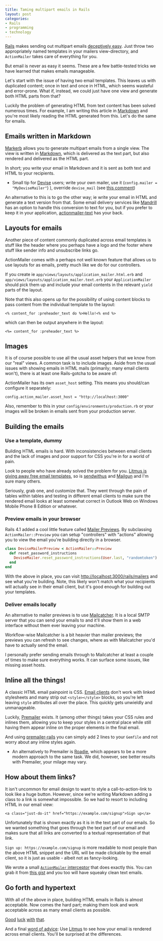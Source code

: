 ```yaml
---
title: Taming multipart emails in Rails
layout: post
categories:
- Rails
- programming
- technology
---
```


[Rails](http://rubyonrails.org) makes sending out multipart emails [deceptively easy](http://guides.rubyonrails.org/action_mailer_basics.html#sending-multipart-emails). Just throw two appropriately named templates in your mailers view-directory, and `ActionMailer` takes care of everything for you.

But email is never as easy it seems. These are a few battle-tested tricks we have learned that makes emails manageable.

<!--more-->

Let's start with the issue of having two email templates. This leaves us with duplicated content; once in text and once in HTML, which seems wasteful and error-prone. What if, instead, we could just have one view and generate both HTML parts from that?

Luckily the problem of generating HTML from text content has been solved numerous times. For example, I am writing this article in [Markdown](https://daringfireball.net/projects/markdown) and you're most likely reading the HTML generated from this. Let's do the same for emails.


## Emails written in Markdown

[Markerb](https://github.com/plataformatec/markerb) allows you to generate multipart emails from a single view. The view is written in [Markdown](https://daringfireball.net/projects/markdown/syntax#link), which is delivered as the text part, but also rendered and delivered as the HTML part.

In short; you write your email in Markdown and it is sent as both text and HTML to your recipients.

* Small tip for [Devise](https://github.com/plataformatec/devise/) users; write your own mailer, use it (`config.mailer = "MyDeviseMailer"`)
), override `devise_mail` (see [this comment](https://github.com/plataformatec/devise/issues/2341#issuecomment-15349423))

An alternative to this is to go the other way; ie write your email in HTML and generate a text version from that. Some email delivery services like [Mandrill](https://mandrill.com) has an option to handle this conversion to text for you, but if you prefer to keep it in your application, [actionmailer-text](https://github.com/dblock/actionmailer-text) has your back.


## Layouts for emails

Another piece of content commonly duplicated across email templates is stuff like the header where you perhaps have a logo and the footer where stuff like sender info and unsubscribe links go.

ActionMailer comes with a perhaps not well known feature that allows us to use layouts for as emails, pretty much like we do for our controllers.

If you create ie `app/views/layouts/application_mailer.html.erb` and `app/views/layouts/application_mailer.text.erb` your `ApplicationMailer` should pick them up and include your email contents in the relevant `yield` parts of the layout.

Note that this also opens up for the possibility of using content blocks to pass content from the individual template to the layout:

    <% content_for :preheader_text do %>Hello!<% end %>

which can then be output anywhere in the layout:

    <%= content_for :preheader_text %>


## Images

It is of course possible to use all the usual asset helpers that we know from our "real" views. A common task is to include images. Aside from the usual issues with showing emails in HTML mails (primarily; many email clients won't), there is at least one Rails-gotcha to be aware of:

ActionMailer has its own `asset_host` setting. This means you should/can configure it separately:

    config.action_mailer.asset_host = "http://localhost:3000"

Also, remember to this in your `config/environments/production.rb` or your images will be broken in emails sent from your production server.


## Building the emails

### Use a template, dummy

Building HTML emails is hard. With inconsistencies between email clients and the lack of images and poor support for CSS you're in for a world of pain.

Look to people who have already solved the problem for you. [Litmus is giving away free email templates](https://litmus.com/resources/free-responsive-email-templates), so is [sendwithus](https://www.sendwithus.com/resources/templates) and [Mailgun](http://blog.mailgun.com/transactional-html-email-templates/) and I'm sure many others.

Seriously, grab one, and customize that. They went through the pain of tables within tables and testing in different email clients to make sure the rendered email looks at least somewhat correct in Outlook Web on Windows Mobile Phone 8 Edition or whatever.

### Preview emails in your browser

Rails 4.1 added a cool little feature called [Mailer Previews](http://api.rubyonrails.org/v4.1.0/classes/ActionMailer/Base.html#class-ActionMailer::Base-label-Previewing+emails). By subclassing `ActionMailer::Preview` you can setup "controllers" with "actions" allowing you to view the email you're building directly in a browser.

```ruby
class DeviseMailerPreview < ActionMailer::Preview
  def reset_password_instructions
    DeviseMailer.reset_password_instructions(User.last, "randomtoken")
  end
end
```

With the above in place, you can visit [http://localhost:3000/rails/mailers](http://localhost:3000/rails/mailers) and see what you're building. Note, this likely won't match what your recipients will actually see in their email client, but it's good enough for building out your templates.

### Deliver emails locally

An alternative to mailer previews is to use [Mailcatcher](http://mailcatcher.me/). It is a local SMTP server that you can send your emails to and it'll show them in a web interface without them ever leaving your machine.

Workflow-wise Mailcatcher is a bit heavier than mailer previews; the previews you can refresh to see changes, where as with Mailcatcher you'd have to actually send the email.

I personally prefer sending emails through to Mailcatcher at least a couple of times to make sure everything works. It can surface some issues, like missing asset hosts.

## Inline all the things!

A classic HTML email painpoint is CSS. [Email clients](https://www.emailsherpa.net/knows/email-client/) don't work with linked stylesheets and many strip out `<style></style>` blocks, so you're left leaving `style` attributes all over the place. This quickly gets unwieldly and unmanageable.

Luckily, [Premailer](https://github.com/premailer/premailer) exists. It (among other things) takes your CSS rules and inlines them, allowing you to keep your styles in a central place while still having them appear inline on the proper elements in the final email.

And using [premailer-rails](https://github.com/fphilipe/premailer-rails) you can simply add 2 lines to your `Gemfile` and not worry about any inline styles again.

* An alternatively to Premailer is [Roadie](https://github.com/Mange/roadie), which appears to be a more modern approach to the same task. We did, however, see better results with Premailer, your milage may vary.

## How about them links?

It isn't uncommon for email design to want to style a call-to-action-link to look like a huge button. However, since we're writing Markdown adding a class to a link is somewhat impossible. So we had to resort to including HTML in our email view:

    <a class="just-do-it" href="https://example.com/signup">Sign up</a>

Unfortunately that is shown exactly as it is in the text part of our emails. So we wanted something that goes through the text part of our email and makes sure that all links are converted to a textual representation of that link.

`Sign up: https://example.com/signup` is more readable to most people than the above HTML snippet and the URL will be made clickable by the email client, so it is just as usable - albeit not as fancy-looking.

We wrote a small [`ActionMailer` interceptor](http://guides.rubyonrails.org/action_mailer_basics.html#intercepting-emails) that does exactly this. You can grab it from [this gist](https://gist.github.com/koppen/00dbbe7572328b46e4f3) and you too will have squeaky clean text emails.

## Go forth and hypertext

With all of the above in place, building HTML emails in Rails is almost acceptable. Now comes the hard part; making them look and work acceptable across as many email clients as possible.

[Good](https://24ways.org/2009/rock-solid-html-emails/) [luck](http://kb.mailchimp.com/campaigns/ways-to-build/about-html-email) [with](http://blog.fogcreek.com/responsive-html-emails-a-different-strategy/) [that](https://support.sendgrid.com/hc/en-us/articles/200184928-HTML-Rendering-The-Do-s-and-Dont-s-of-Cross-Platform-Email-Design).

And a final [word of advice](https://mentalized.net/journal/2009/04/08/testing-html-emails-with-rails-and-litmus/): Use [Litmus](https://litmus.com) to see how your email is rendered across email clients. You'll be surprised at the differences.
